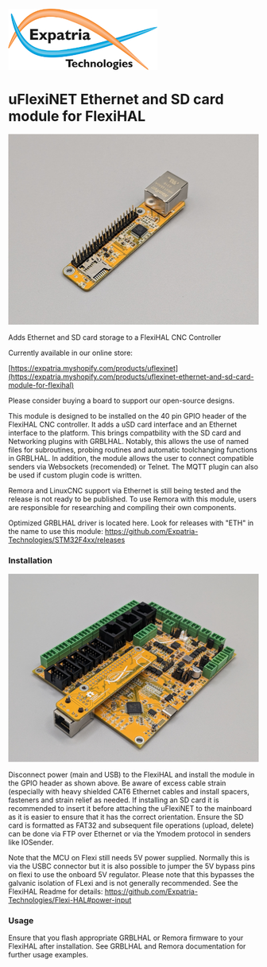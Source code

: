 ![Logo](/readme_images/logo_sm.jpg)
# uFlexiNET Ethernet and SD card module for FlexiHAL
<img src="/readme_images/Board_photo.jpg" width="800">


Adds Ethernet and SD card storage to a FlexiHAL CNC Controller

Currently available in our online store:

[https://expatria.myshopify.com/products/uflexinet](https://expatria.myshopify.com/products/uflexinet-ethernet-and-sd-card-module-for-flexihal)

Please consider buying a board to support our open-source designs. 

This module is designed to be installed on the 40 pin GPIO header of the FlexiHAL CNC controller.  It adds a uSD card interface and an Ethernet interface to the platform.  This brings compatbility with the SD card and Networking plugins with GRBLHAL.  Notably, this allows the use of named files for subroutines, probing routines and automatic toolchanging functions in GRBLHAL.  In addition, the module allows the user to connect compatible senders via Websockets (recomended) or Telnet.  The MQTT plugin can also be used if custom plugin code is written.

Remora and LinuxCNC support via Ethernet is still being tested and the release is not ready to be published.  To use Remora with this module, users are responsible for researching and compiling their own components.

Optimized GRBLHAL driver is located here.  Look for releases with "ETH" in the name to use this module: 
https://github.com/Expatria-Technologies/STM32F4xx/releases

### Installation
<img src="/readme_images/Board_installed.jpg" width="800">

Disconnect power (main and USB) to the FlexiHAL and install the module in the GPIO header as shown above.  Be aware of excess cable strain (especially with heavy shielded CAT6 Ethernet cables and install spacers, fasteners and strain relief as needed.  If installing an SD card it is recommended to insert it before attaching the uFlexiNET to the mainboard as it is easier to ensure that it has the correct orientation.  Ensure the SD card is formatted as FAT32 and subsequent file operations (upload, delete) can be done via FTP over Ethernet or via the Ymodem protocol in senders like IOSender.

Note that the MCU on Flexi still needs 5V power supplied.  Normally this is via the USBC connector but it is also possible to jumper the 5V bypass pins on flexi to use the onboard 5V regulator.  Please note that this bypasses the galvanic isolation of FLexi and is not generally recommended.  See the FlexiHAL Readme for details:
https://github.com/Expatria-Technologies/Flexi-HAL#power-input



### Usage

Ensure that you flash appropriate GRBLHAL or Remora firmware to your FlexiHAL after installation.  See GRBLHAL and Remora documentation for further usage examples.  
